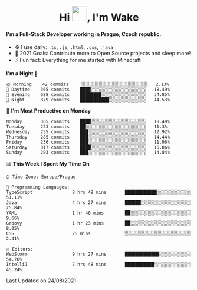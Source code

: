 <h1 align="center">Hi <img src="https://raw.githubusercontent.com/MrWakeCZ/MrWakeCZ/master/Hi.gif" width="40px" />, I'm Wake</h1>

#### I'm a Full-Stack Developer working in Prague, Czech republic.
- ⚙️ I use daily: `.ts`, `.js`, `.html`, `.css`, `.java`
- 🥅 2021 Goals: Contribute more to Open Source projects and sleep more!
- ⚡ Fun fact: Everything for me started with Minecraft

<!--START_SECTION:waka-->
**I'm a Night 🦉** 

```text
🌞 Morning    42 commits     ░░░░░░░░░░░░░░░░░░░░░░░░░   2.13% 
🌆 Daytime    365 commits    ████░░░░░░░░░░░░░░░░░░░░░   18.49% 
🌃 Evening    688 commits    ████████░░░░░░░░░░░░░░░░░   34.85% 
🌙 Night      879 commits    ███████████░░░░░░░░░░░░░░   44.53%

```
📅 **I'm Most Productive on Monday** 

```text
Monday       365 commits    ████░░░░░░░░░░░░░░░░░░░░░   18.49% 
Tuesday      223 commits    ██░░░░░░░░░░░░░░░░░░░░░░░   11.3% 
Wednesday    255 commits    ███░░░░░░░░░░░░░░░░░░░░░░   12.92% 
Thursday     285 commits    ███░░░░░░░░░░░░░░░░░░░░░░   14.44% 
Friday       236 commits    ███░░░░░░░░░░░░░░░░░░░░░░   11.96% 
Saturday     317 commits    ████░░░░░░░░░░░░░░░░░░░░░   16.06% 
Sunday       293 commits    ███░░░░░░░░░░░░░░░░░░░░░░   14.84%

```


📊 **This Week I Spent My Time On** 

```text
⌚︎ Time Zone: Europe/Prague

💬 Programming Languages: 
TypeScript               8 hrs 49 mins       ████████████░░░░░░░░░░░░░   51.11% 
Java                     4 hrs 27 mins       ██████░░░░░░░░░░░░░░░░░░░   25.84% 
YAML                     1 hr 40 mins        ██░░░░░░░░░░░░░░░░░░░░░░░   9.66% 
Groovy                   1 hr 23 mins        ██░░░░░░░░░░░░░░░░░░░░░░░   8.05% 
CSS                      25 mins             ░░░░░░░░░░░░░░░░░░░░░░░░░   2.41%

🔥 Editors: 
WebStorm                 9 hrs 27 mins       █████████████░░░░░░░░░░░░   54.76% 
IntelliJ                 7 hrs 48 mins       ███████████░░░░░░░░░░░░░░   45.24%

```


 Last Updated on 24/08/2021
<!--END_SECTION:waka-->
